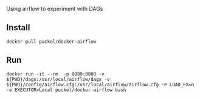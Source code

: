 Using airflow to experiment with DAGs

## Install

    docker pull puckel/docker-airflow

## Run

    docker run -it --rm  -p 8080:8080 -v ${PWD}/dags:/usr/local/airflow/dags -v ${PWD}/config/airflow.cfg:/usr/local/airflow/airflow.cfg -e LOAD_EX=n -e EXECUTOR=Local puckel/docker-airflow bash
